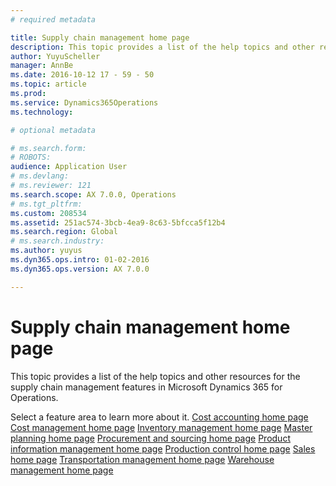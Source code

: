 ```yaml
---
# required metadata

title: Supply chain management home page
description: This topic provides a list of the help topics and other resources for the supply chain management features in Microsoft Dynamics 365 for Operations. 
author: YuyuScheller
manager: AnnBe
ms.date: 2016-10-12 17 - 59 - 50
ms.topic: article
ms.prod: 
ms.service: Dynamics365Operations
ms.technology: 

# optional metadata

# ms.search.form: 
# ROBOTS: 
audience: Application User
# ms.devlang: 
# ms.reviewer: 121
ms.search.scope: AX 7.0.0, Operations
# ms.tgt_pltfrm: 
ms.custom: 208534
ms.assetid: 251ac574-3bcb-4ea9-8c63-5bfcca5f12b4
ms.search.region: Global
# ms.search.industry: 
ms.author: yuyus
ms.dyn365.ops.intro: 01-02-2016
ms.dyn365.ops.version: AX 7.0.0

---
```


# Supply chain management home page

This topic provides a list of the help topics and other resources for the supply chain management features in Microsoft Dynamics 365 for Operations. 

Select a feature area to learn more about it. [Cost accounting home page](cost-accounting-home-page.md) [Cost management home page](cost-management.md) [Inventory management home page](inventory-management.md) [Master planning home page](master-plan.md) [Procurement and sourcing home page](procurement-sourcing.md) [Product information management home page](product-information.md) [Production control home page](production-control-home-page.md) [Sales home page](sales.md) [Transportation management home page](transportation-management.md) [Warehouse management home page](warehouse-management.md)



